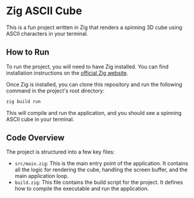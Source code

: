 # Zig ASCII Cube

This is a fun project written in Zig that renders a spinning 3D cube using ASCII characters in your terminal.

## How to Run

To run the project, you will need to have Zig installed. You can find installation instructions on the [official Zig website](https://ziglang.org/learn/getting-started/).

Once Zig is installed, you can clone this repository and run the following command in the project's root directory:

```bash
zig build run
```

This will compile and run the application, and you should see a spinning ASCII cube in your terminal.

## Code Overview

The project is structured into a few key files:

*   `src/main.zig`: This is the main entry point of the application. It contains all the logic for rendering the cube, handling the screen buffer, and the main application loop.
*   `build.zig`: This file contains the build script for the project. It defines how to compile the executable and run the application.


